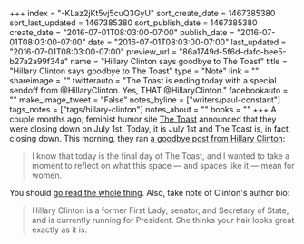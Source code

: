 +++
index = "-KLaz2jKt5vj5cuQ3GyU"
sort_create_date = 1467385380
sort_last_updated = 1467385380
sort_publish_date = 1467385380
create_date = "2016-07-01T08:03:00-07:00"
publish_date = "2016-07-01T08:03:00-07:00"
date = "2016-07-01T08:03:00-07:00"
last_updated = "2016-07-01T08:03:00-07:00"
preview_url = "86a1749d-5f6d-dafc-bee5-b27a2a99f34a"
name = "Hillary Clinton says goodbye to The Toast"
title = "Hillary Clinton says goodbye to The Toast"
type = "Note"
link = ""
shareimage = ""
twitterauto = "The Toast is ending today with a special sendoff from @HillaryClinton. Yes, THAT @HillaryClinton."
facebookauto = ""
make_image_tweet = "False"
notes_byline = ["writers/paul-constant"]
tags_notes = ["tags/hillary-clinton"]
notes_about = ""
books = ""
+++
A couple months ago, feminist humor site [The Toast](http://seattlereviewofbooks.com/notes/2016/05/13/book-news-roundup-a-conversation-about-disability-and-the-arts-is-happening-this-afternoon/) announced that they were closing down on July 1st. Today, it is July 1st and The Toast is, in fact, closing down. This morning, they ran [a goodbye post from Hillary Clinton](http://the-toast.net/2016/07/01/a-note-on-the-toast/):

<blockquote>I know that today is the final day of The Toast, and I wanted to take a moment to reflect on what this space — and spaces like it — mean for women.</blockquote>

You should [go read the whole thing](http://the-toast.net/2016/07/01/a-note-on-the-toast/). Also, take note of Clinton's author bio:

<blockquote>Hillary Clinton is a former First Lady, senator, and Secretary of State, and is currently running for President. She thinks your hair looks great exactly as it is.</blockquote>